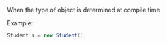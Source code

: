 

When the type of object is determined at compile time

Example:

```java
Student s = new Student();
```

